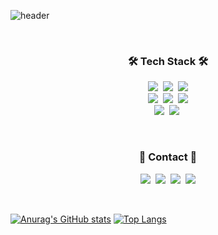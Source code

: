 <!--### Hi there 👋-->

<!--
**jun02160/jun02160** is a ✨ _special_ ✨ repository because its `README.md` (this file) appears on your GitHub profile.

Here are some ideas to get you started:

- 🔭 I’m currently working on ...
- 🌱 I’m currently learning ...
- 👯 I’m looking to collaborate on ...
- 🤔 I’m looking for help with ...
- 💬 Ask me about ...
- 📫 How to reach me: ...
- 😄 Pronouns: ...
- ⚡ Fun fact: ...
-->

![header](https://capsule-render.vercel.app/api?type=waving&color=gradient&height=300&section=header&text=Park%20Yejun&fontSize=90)



<br/>
<h3 align="center">🛠 Tech Stack 🛠</h3>
<p align="center">
    <img src="https://img.shields.io/badge/Spring Boot-6DB33F?style=for-the-badge&logo=Spring Boot&logoColor=white"/>&nbsp 
    <img src="https://img.shields.io/badge/Spring-6DB33F?style=for-the-badge&logo=Spring&logoColor=white">&nbsp 
    <img src="https://img.shields.io/badge/Django-092E20?style=for-the-badge&logo=Django&logoColor=white"/><br/>
    <img src="https://img.shields.io/badge/Java-007396?style=for-the-badge&logo=Java&logoColor=white"/></a>&nbsp 
    <img src="https://img.shields.io/badge/Python-3776AB?style=for-the-badge&logo=Python&logoColor=white"/>&nbsp 
    <img src="https://img.shields.io/badge/Javascript-F7DF1E?style=for-the-badge&logo=Javascript&logoColor=white"/> <br/>
    <img src="https://img.shields.io/badge/MySQL-4479A1?style=for-the-badge&logo=MySQL&logoColor=white"/></a>&nbsp 
    <img src="https://img.shields.io/badge/aws-333664?style=for-the-badge&logo=amazon-aws&logoColor=white"/></a>&nbsp
</p>
<br/>
<!--<h3 align="center">🔗 Tool 🔗</h3>
<p align="center">
    
</p>
<br/>-->
<h3 align="center">💌 Contact 💌</h3>
<p align="center">
    <a href="https://velog.io/@dev_tmb"><img src="https://img.shields.io/badge/Velog-20C997?style=for-the-badge&logo=Velog&logoColor=white"/></a>&nbsp
    <a href="https://www.instagram.com/jjuni_o2/"><img src="https://img.shields.io/badge/Instagram-E4405F?style=for-the-badge&logo=Instagram&logoColor=white"/></a>&nbsp
    <a href="https://github.com/jun02160"><img src="https://img.shields.io/badge/GitHub-181717?style=for-the-badge&logo=GitHub&logoColor=white"/></a>&nbsp
    <a href="mailto:jun020216@sookmyung.ac.kr"><img src="https://img.shields.io/badge/Gmail-EA4335?style=for-the-badge&logo=Gmail&logoColor=white&link=mailto:yuns8671@gmail.com"/></a>
</p>

<p>    

</p>

<br/>

<!--[![Solved.ac Profile](http://mazassumnida.wtf/api/v2/generate_badge?boj=djdkdjd12)](https://solved.ac/djdkdjd12/)-->

[![Anurag's GitHub stats](https://github-readme-stats.vercel.app/api?username=jun02160)](https://github.com/jun02160/github-readme-stats)
[![Top Langs](https://github-readme-stats.vercel.app/api/top-langs/?username=jun02160&layout=compact)](https://github.com/jun02160/github-readme-stats)


<!--
### 🏇 ****Experience****

| Name | Role | Period |
| --- | --- | --- |
| CODE-IT | IT Engineering Academy Leader | 2021.03 ~ ing |
| PIROGRAMMING | 16th Member | 2021.12 ~ 2022.12 |
| PIROGRAMMING | 17th Education team | 2022.03 ~ 2022.08 |
| UMC SMWU | Server-Spring part | 2022.09 ~ ing |
<br/>
-->


<!--
[![Solved.ac
프로필](http://mazassumnida.wtf/api/v2/generate_badge?boj=djdkdjd12)](https://solved.ac/djdkdjd12)
<br/>
-->

